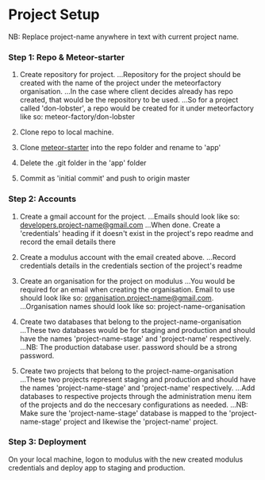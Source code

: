 # Project Setup

NB: Replace project-name anywhere in text with current project name.


### Step 1: Repo & Meteor-starter

1. Create repository for project.
...Repository for the project should be created with the name of the project under the meteorfactory organisation.
...In the case where client decides already has repo created, that would be the repository to be used. 
...So for a project called 'don-lobster', a repo would be created for it under meteorfactory like so: meteor-factory/don-lobster

2. Clone repo to local machine.

3. Clone [meteor-starter](https://github.com/yogiben/meteor-starter) into the repo folder and rename to 'app'

4. Delete the .git folder in the 'app' folder

5. Commit as 'initial commit' and push to origin master


### Step 2: Accounts

1. Create a gmail account for the project.
...Emails should look like so: developers.project-name@gmail.com
...When done. Create a 'credentials' heading if it doesn't exist in the project's repo readme and record the email details there

2. Create a modulus account with the email created above.
...Record credentials details in the credentials section of the project's readme

3. Create an organisation for the project on modulus
...You would be required for an email when creating the organisation. Email to use should look like so: organisation.project-name@gmail.com.
...Organisation names should look like so: project-name-organisation

4. Create two databases that belong to the project-name-organisation
...These two databases would be for staging and production and should have the names 'project-name-stage' and 'project-name' respectively.
...NB: The production database user. password should be a strong password.

5. Create two projects that belong to the project-name-organisation
...These two projects represent staging and production and should have the names 'project-name-stage' and 'project-name' respectively.
...Add databases to respective projects through the administration menu item of the projects and do the neccesary configurations as needed.
...NB: Make sure the 'project-name-stage' database is mapped to the 'project-name-stage' project and likewise the 'project-name' project.


### Step 3: Deployment

On your local machine, logon to modulus with the new created modulus credentials and deploy app to staging and production.
